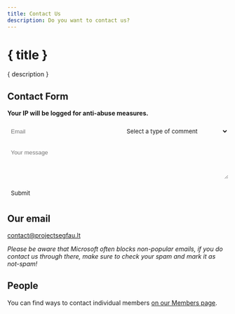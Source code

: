 ```yaml
---
title: Contact Us
description: Do you want to contact us?
---
```



<script lang="ts">
    import IconLock from '~icons/fa6-solid/lock';
    import HCaptcha from 'svelte-hcaptcha';
</script>


# { title }

{ description }

## Contact Form
<form action="https://segfautilities.projectsegfau.lt/api/form" method="POST">
        <div class="ip-note">
            <IconLock />
            <b>Your IP will be logged for anti-abuse measures.</b>
        </div>
        <div class="meta">
            <input type="text" name="email" class="form-textbox" placeholder="Email" required="required"/>
            <select id="commentType" name="commentType" required="required" class="button">
                <option value="" selected="selected" disabled="disabled">Select a type of comment</option>
                <option value="Feedback">Feedback</option>
                <option value="Suggestion">Suggestion</option>
                <option value="Question">Question</option>
                <option value="Bug">Bug</option>
            </select>
        </div>
        <textarea id="comment" name="message" rows="4" cols="25" required="required" class="form-textbox" placeholder="Your message"></textarea>
        <HCaptcha
            sitekey=67e84266-980c-4050-8a39-142a91928fe8
            theme=dark
        />
        <input type="submit" value="Submit" class="button" />
</form>

## Our email

[contact@projectsegfau.lt](mailto:contact@projectsegfau.lt)

_Please be aware that Microsoft often blocks non-popular emails, if you do contact us through there, make sure to check your spam and mark it as not-spam!_

## People

You can find ways to contact individual members [on our Members page](/members).

<style>
    form {
        display: flex;
        flex-direction: column;
        gap: 1rem;
        width: fit-content;
    }

    .ip-note {
        display: flex;
        align-items: center;
        gap: 4px;
    }

    .meta {
        display: flex;
        align-items: center;
        flex-direction: row;
        gap: 1rem;
    }

    .meta > * {
        width: 50%;
    }

    @media screen and (max-width: 450px) {
        .meta {
            flex-direction: column;
            align-items: flex-start;
            justify-content: center;
        }

        .meta > * {
            width: calc(100% - 1rem);
        }

        .meta > *:nth-child(2) {
            width: 100%;
        }
    }

    .form-textbox {
        background-color: var(--tertiary);
        color: var(--text);
        border-radius: 10px;
        border: none;
        padding: 0.5rem;
        font-family: 'Comfortaa', sans-serif;
    }
    .form-textbox:focus {
        outline: none !important;
    }

    .button {
		background-color: var(--tertiary);
		border: none;
		border-radius: 10px;
		padding: 0.5rem;
		cursor: pointer;
		color: var(--text);
		font-family: var(--font-primary);
		text-decoration: none;
	}

	.button:not(select):hover {
		background-color: var(--accent-tertiary);
		text-decoration: none;
		transition: all 0.5s;
		color: var(--secondary);
	}

	.button:not(select):active {
		background-color: var(--accent-primary);
		text-decoration: none;
		transition: all 0.5s;
		color: var(--secondary);
	}
</style>